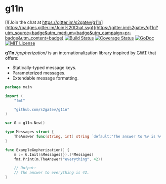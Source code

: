 # g11n

[![Join the chat at https://gitter.im/s2gatev/g11n](https://badges.gitter.im/Join%20Chat.svg)](https://gitter.im/s2gatev/g11n?utm_source=badge&utm_medium=badge&utm_campaign=pr-badge&utm_content=badge)
[![Build Status](https://travis-ci.org/s2gatev/g11n.svg?branch=master)](https://travis-ci.org/s2gatev/g11n)
[![Coverage Status](https://coveralls.io/repos/s2gatev/g11n/badge.svg?branch=master&service=github)](https://coveralls.io/github/s2gatev/g11n?branch=master)
[![GoDoc](https://godoc.org/github.com/golang/gddo?status.svg)](https://godoc.org/github.com/s2gatev/g11n)
[![MIT License](http://img.shields.io/badge/License-MIT-blue.svg)](LICENSE)

**g11n** */gopherization/* is an internationalization library inspired by [GWT](http://www.gwtproject.org/doc/latest/DevGuideI18nMessages.html) that offers:

* Statically-typed message keys.
* Parameterized messages.
* Extendable message formatting.

```go
package main

import (
	"fmt"

	"github.com/s2gatev/g11n"
)

var G = g11n.New()

type Messages struct {
	TheAnswer func(string, int) string `default:"The answer to %v is %v."`
}

func ExampleGopherization() {
	m := G.Init(&Messages{}).(*Messages)
	fmt.Print(m.TheAnswer("everything", 42))

	// Output:
	// The answer to everything is 42.
}
```
